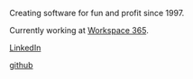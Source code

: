 ---
---
Creating software for fun and profit since 1997.

Currently working at [Workspace 365](https://www.workspace365.net).

[LinkedIn](https://www.linkedin.com/in/oleg-g-volkov)

[github](https://github.com/ogvolkov)